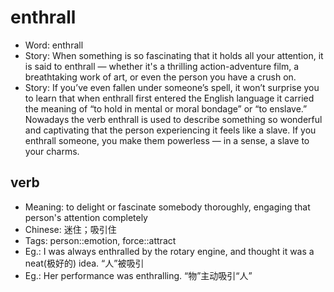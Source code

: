 # enthrall

- Word: enthrall
- Story: When something is so fascinating that it holds all your attention, it is said to enthrall — whether it's a thrilling action-adventure film, a breathtaking work of art, or even the person you have a crush on.
- Story: If you’ve even fallen under someone’s spell, it won’t surprise you to learn that when enthrall first entered the English language it carried the meaning of “to hold in mental or moral bondage” or “to enslave.” Nowadays the verb enthrall is used to describe something so wonderful and captivating that the person experiencing it feels like a slave. If you enthrall someone, you make them powerless — in a sense, a slave to your charms.

## verb

- Meaning: to delight or fascinate somebody thoroughly, engaging that person's attention completely
- Chinese: 迷住；吸引住
- Tags: person::emotion, force::attract
- Eg.: I was always enthralled by the rotary engine, and thought it was a neat(极好的) idea. “人”被吸引
- Eg.: Her performance was enthralling. “物”主动吸引“人”

